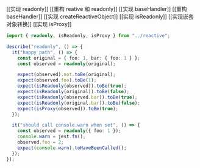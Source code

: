 [[实现 readonly]]
[[重构 reative 和 readonly]]
[[实现 baseHandler]]
[[重构 baseHandler]]
[[实现 createReactiveObject]]
[[实现 isReadonly]]
[[实现嵌套对象转换]]
[[实现 isProxy]]
```ts
import { readonly, isReadonly, isProxy } from "../reactive";

describe("readonly", () => {
  it("happy path", () => {
    const original = { foo: 1, bar: { foo: 1 } };
    const observed = readonly(original);

    expect(observed).not.toBe(original);
    expect(observed.foo).toBe(1);
	expect(isReadonly(observed)).toBe(true);
    expect(isReadonly(original)).toBe(false);
    expect(isReadonly(observed.bar)).toBe(true);
    expect(isReadonly(original.bar)).toBe(false);
    expect(isProxy(observed)).toBe(true);
  });

  it("should call console.warn when set", () => {
    const observed = readonly({ foo: 1 });
    console.warn = jest.fn();
    observed.foo = 2;
    expect(console.warn).toHaveBeenCalled();
  });
});
```